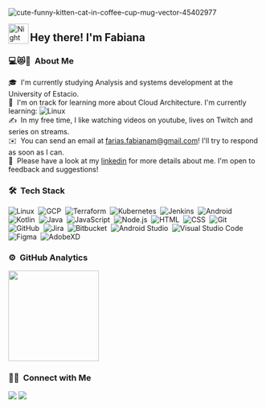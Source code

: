 
![cute-funny-kitten-cat-in-coffee-cup-mug-vector-45402977](https://user-images.githubusercontent.com/47903743/228850424-c3194887-a911-4129-ab92-7b4117e4746b.jpg)


<img alt="Night Coding" src="./assets/Hand%20Wave.gif" width='40' align="left"/><h2>Hey there! I'm Fabiana</h2>

<!-- ## 👋 &nbsp;Hey there! I'm Fabiana -->

### 💻😻🍵 &nbsp;About Me

🎓 &nbsp;I'm currently studying Analysis and systems development at the University of Estacio.\
🌱 &nbsp;I'm on track for learning more about Cloud Architecture. I'm currently learning: ![Linux](https://img.shields.io/badge/-aws-05122A?style=flat&logo=amazon)&nbsp;
\
✍️ &nbsp;In my free time, I like watching videos on youtube, lives on Twitch and series on streams.\
✉️ &nbsp;You can send an email at farias.fabianam@gmail.com! I'll try to respond as soon as I can.\
📄 &nbsp;Please have a look at my [linkedin](https://www.linkedin.com/in/farias-fabianam/) for more details about me. I'm open to feedback and suggestions!


### 🛠 &nbsp;Tech Stack

![Linux](https://img.shields.io/badge/-linux-05122A?style=flat&logo=linux)&nbsp;
![GCP](https://img.shields.io/badge/-googlecloud-05122A?style=flat&logo=googlecloud)&nbsp;
![Terraform](https://img.shields.io/badge/-terraform-05122A?style=flat&logo=terraform)&nbsp;
![Kubernetes](https://img.shields.io/badge/-kubernetes-05122A?style=flat&logo=kubernetes)&nbsp;
![Jenkins](https://img.shields.io/badge/-jenkins-05122A?style=flat&logo=jenkins)&nbsp;
![Android](https://img.shields.io/badge/-android-05122A?style=flat&logo=android)&nbsp;
![Kotlin](https://img.shields.io/badge/-kotlin-05122A?style=flat&logo=kotlin)&nbsp;
![Java](https://img.shields.io/badge/-Java-05122A?style=flat&logo=Java&logoColor=FFA518)&nbsp;
![JavaScript](https://img.shields.io/badge/-JavaScript-05122A?style=flat&logo=javascript)&nbsp;
![Node.js](https://img.shields.io/badge/-Node.js-05122A?style=flat&logo=node.js)&nbsp;
![HTML](https://img.shields.io/badge/-HTML-05122A?style=flat&logo=HTML5)&nbsp;
![CSS](https://img.shields.io/badge/-CSS-05122A?style=flat&logo=CSS3&logoColor=1572B6)&nbsp;
![Git](https://img.shields.io/badge/-Git-05122A?style=flat&logo=git)&nbsp;
![GitHub](https://img.shields.io/badge/-GitHub-05122A?style=flat&logo=github)&nbsp;
![Jira](https://img.shields.io/badge/-jira-05122A?style=flat&logo=jira)&nbsp;
![Bitbucket](https://img.shields.io/badge/-bitbucket-05122A?style=flat&logo=bitbucket)&nbsp;
![Android Studio](https://img.shields.io/badge/-androidstudio-05122A?style=flat&logo=androidstudio)&nbsp;
![Visual Studio Code](https://img.shields.io/badge/-Visual%20Studio%20Code-05122A?style=flat&logo=visual-studio-code&logoColor=007ACC)&nbsp;
![Figma](https://img.shields.io/badge/-figma-05122A?style=flat&logo=figma)&nbsp;
![AdobeXD](https://img.shields.io/badge/-adobexd-05122A?style=flat&logo=adobexd)&nbsp;


### ⚙️ &nbsp;GitHub Analytics

<p align="left">
<a href="https://github.com/fabianafarias">
   <img height="180em" src="https://github-readme-stats-eight-theta.vercel.app/api/top-langs/?username=fabianafarias&layout=compact&langs_count=8&theme=algolia"/>
</a>
  </a>
</p>

### 🤝🏻 &nbsp;Connect with Me

<p align="left">
<a href="https://linkedin.com/in/farias-fabianam"><img src="https://img.shields.io/badge/-Fabiana%20Farias%20-0077B5?style=flat&logo=Linkedin&logoColor=white"/></a>
<a href="mailto:farias.fabianam@gmail.com"><img src="https://img.shields.io/badge/-farias.fabianam@gmail.com-D14836?style=flat&logo=Gmail&logoColor=white"/></a>
